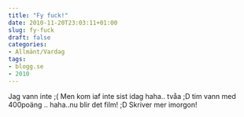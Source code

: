 ```yaml
---
title: "Fy fuck!"
date: 2010-11-20T23:03:11+01:00
slug: fy-fuck
draft: false
categories:
- Allmänt/Vardag
tags:
- blogg.se
- 2010
---
```

Jag vann inte ;( Men kom iaf inte sist idag haha.. tvåa ;D tim vann med 400poäng .. haha..nu blir det film! ;D Skriver mer imorgon!